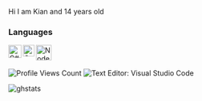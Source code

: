 <!--
**Kina738/Kina738** is a ✨ _special_ ✨ repository because its `README.md` (this file) appears on your GitHub profile.
-->
Hi I am Kian and 14 years old
### Languages
<img align="left" alt="C#" width="26px" src="https://letzgro.net/wp-content/uploads/2016/06/%D0%A1-programming-language-1-300x300.png"/>
<img align="left" alt="C++" width="23px" src="https://upload.wikimedia.org/wikipedia/commons/thumb/1/18/ISO_C%2B%2B_Logo.svg/1200px-ISO_C%2B%2B_Logo.svg.png"/>
<img align="left" alt="Node" width="31px" src="https://www.ambientinfotech.com/wp-content/uploads/2020/03/node-js.png"/>
<br />
<br />

<img src="https://komarev.com/ghpvc/?username=Kian738" alt="Profile Views Count"> ![Text Editor: Visual Studio Code](https://img.shields.io/badge/Text%20Editor-Visual%20Studio%20Code-blue)

![ghstats](https://github-readme-stats.vercel.app/api?username=Kian738&theme=dark&show_icons=true)
<!--![ghstats](https://github-readme-stats.vercel.app/api?username=Kian738&show_icons=true&theme=dark&locale=e)-->
